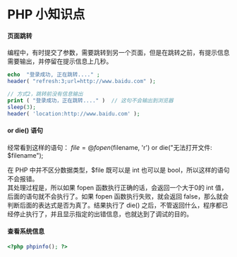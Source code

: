# PHP 小知识点

#### 页面跳转

编程中，有时提交了参数，需要跳转到另一个页面，但是在跳转之前，有提示信息需要输出，并停留在提示信息上几秒。

```php
echo  "登录成功, 正在跳转...." ;
header( "refresh:3;url=http://www.baidu.com" );

// 方式2，跳转前没有信息输出
print ( "登录成功，正在跳转...." )  // 这句不会输出到浏览器
sleep(3);
header( 'location:http://www.baidu.com' );
```

#### or die() 语句

经常看到这样的语句： $file = @fopen($filename, 'r') or die("无法打开文件: $filename");

在 PHP 中并不区分数据类型，$file 既可以是 int 也可以是 bool，所以这样的语句不会报错。   
其处理过程是，所以如果 fopen 函数执行正确的话，会返回一个大于0的 int 值，后面的语句就不会执行了。如果 fopen 函数执行失败，就会返回 false，那么就会判断后面的表达式是否为真了。结果执行了 die() 之后，不管返回什么，程序都已经停止执行了，并且显示指定的出错信息，也就达到了调试的目的。

#### 查看系统信息

```php
<?php phpinfo(); ?>
```